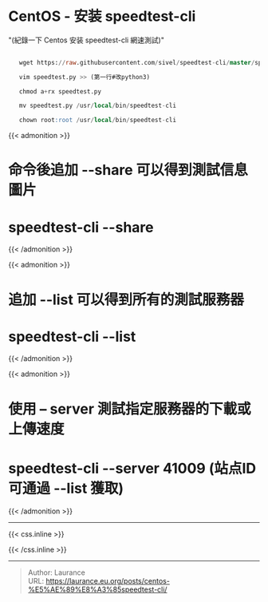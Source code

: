 # CentOS - 安装 speedtest-cli


<!--more-->
"(紀錄一下 Centos 安装 speedtest-cli 網速測試)"

 ```sql
    
    wget https://raw.githubusercontent.com/sivel/speedtest-cli/master/speedtest.py

    vim speedtest.py >> (第一行#改python3)

    chmod a+rx speedtest.py

    mv speedtest.py /usr/local/bin/speedtest-cli

    chown root:root /usr/local/bin/speedtest-cli

```

{{< admonition >}}
  # 命令後追加 --share 可以得到測試信息圖片
    
  # speedtest-cli --share
{{< /admonition >}}

{{< admonition >}}
  # 追加 --list 可以得到所有的測試服務器
    
  # speedtest-cli --list
{{< /admonition >}}

{{< admonition >}}
 # 使用 – server 測試指定服務器的下載或上傳速度
    
 # speedtest-cli --server 41009 (站点ID可通過 --list 獲取)
{{< /admonition >}}


***

{{< css.inline >}}
<style>
.emojify {
	font-family: Apple Color Emoji, Segoe UI Emoji, NotoColorEmoji, Segoe UI Symbol, Android Emoji, EmojiSymbols;
	font-size: 2rem;
	vertical-align: middle;
}
@media screen and (max-width:650px) {
  .nowrap {
    display: block;
    margin: 25px 0;
  }
}
</style>
{{< /css.inline >}}


---

> Author: Laurance  
> URL: https://laurance.eu.org/posts/centos-%E5%AE%89%E8%A3%85speedtest-cli/  


